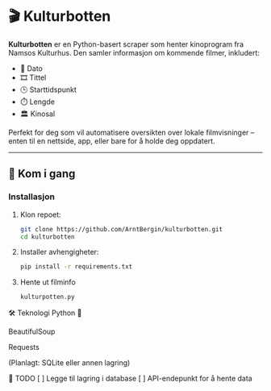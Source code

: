 # 🎬 Kulturbotten

**Kulturbotten** er en Python-basert scraper som henter kinoprogram fra Namsos Kulturhus. Den samler informasjon om kommende filmer, inkludert:

- 📅 Dato
- 🎞️ Tittel
- 🕒 Starttidspunkt
- ⏱️ Lengde
- 🏛️ Kinosal

Perfekt for deg som vil automatisere oversikten over lokale filmvisninger – enten til en nettside, app, eller bare for å holde deg oppdatert.

---

## 🚀 Kom i gang

### Installasjon

1. Klon repoet:
   ```bash
   git clone https://github.com/ArntBergin/kulturbotten.git
   cd kulturbotten
   
2. Installer avhengigheter:

   ```bash
   pip install -r requirements.txt

3. Hente ut filminfo
   ```bash
   kulturpotten.py

🛠 Teknologi
Python 🐍

BeautifulSoup

Requests

(Planlagt: SQLite eller annen lagring)

📌 TODO
[ ] Legge til lagring i database
[ ] API-endepunkt for å hente data
